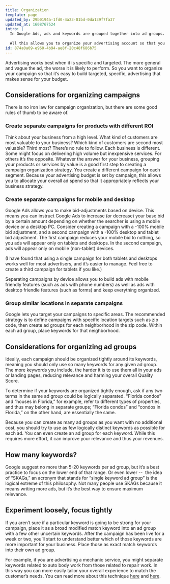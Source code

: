 ```yaml
---
title: Organization
template: page
updated_by: 29b0194a-1fd0-4a23-81bd-0da139f7fa37
updated_at: 1608767524
intro: |
  In Google Ads, ads and keywords are grouped together into ad groups. Ad groups are in turn grouped together into campaigns, which can themselves be grouped. You set your budget, device and location targeting at the campaign level. 
  
  All this allows you to organize your advertising account so that you can allocate budget around campaigns that target your most valuable customers, and simultaneously ensure your ads perform their best by coordinating keywords, ad copy, and landing pages.
id: 874a0a09-e960-4b94-ae8f-20c48f686b75
---
```

Advertising works best when it is specific and targeted. The more general and vague the ad, the worse it is likely to perform. So you want to organize your campaign so that it’s easy to build targeted, specific, advertising that makes sense for your budget.

## Considerations for organizing campaigns

There is no iron law for campaign organization, but there are some good rules of thumb to be aware of.

### Create separate campaigns for products with different ROI

Think about your business from a high level. What kind of customers are most valuable to your business? Which kind of customers are second most valuable? Third most? There’s no rule to follow. Each business is different. Some might focus on delivering high volume but inexpensive services. For others it’s the opposite. Whatever the answer for your business, grouping your products or services by value is a good first step to creating a campaign organization strategy. You create a different campaign for each segment. Because your advertising budget is set by campaign, this allows you to allocate your overall ad spend so that it appropriately reflects your business strategy.

### Create separate campaigns for mobile and desktop

Google Ads allows you to make bid-adjustments based on device. This means you can instruct Google Ads to increase (or decrease) your base bid by a certain amount depending on whether the searcher is using a mobile device or a desktop PC. Consider creating a campaign with a -100% mobile bid adjustment, and a second campaign with a -100% desktop and tablet bid adjustment. The first campaign reduces your mobile bid to nothing, so you ads will appear only on tablets and desktops. In the second campaign, ads will appear only on mobile (non-tablet) devices. 

(I have found that using a single campaign for both tablets and desktops works well for most advertisers, and it’s easier to manage. Feel free to create a third campaign for tablets if you like.)

Separating campaigns by device allows you to build ads with mobile friendly features (such as ads with phone numbers) as well as ads with desktop friendle features (such as forms) and keep everything organized.

### Group similar locations in separate campaigns

Google lets you target your campaigns to specific areas. The recommended strategy is to define campaigns with specific location targets such as zip code, then create ad groups for each neighborhood in the zip code. Within each ad group, place keywords for that neighborhood.

## Considerations for organizing ad groups

Ideally, each campaign should be organized tightly around its keywords, meaning you should only use so many keywords for any given ad group. The more keywords you include, the harder it is to use them all in your ads or landing pages, reducing relevance and harming your overall Quality Score. 

To determine if your keywords are organized tightly enough, ask if any two terms in the same ad group could be logically separated. “Florida condos” and “houses in Florida,” for example, refer to different types of properties, and thus may belong in separate groups; “Florida condos” and “condos in Florida,” on the other hand, are essentially the same. 

Because you can create as many ad groups as you want with no additional cost, you should try to use as few logically distinct keywords as possible for each ad. You can even create an ad group for each keyword. While this requires more effort, it can improve your relevance and thus your revenues. 

## How many keywords?

Google suggest no more than 5-20 keywords per ad group, but it’s a best practice to focus on the lower end of that range. Or even lower --  the idea of “SKAGs,” an acronym that stands for “single keyword ad group” is the logical extreme of this philosophy. Not many people use SKAGs because it means writing more ads, but it’s the best way to ensure maximum relevance.

## Experiment loosely, focus tightly

If you aren’t sure if a particular keyword is going to be strong for your campaign, place it as a broad modified match keyword into an ad group with a few other uncertain keywords. After the campaign has been live for a week or two, you’ll start to understand better which of those keywords are more important for your business. Place those as exact match keywords into their own ad group. 

For example, if you are advertising a mechanic service, you might separate keywords related to auto body work from those related to repair work. In this way you can more easily tailor your overall experience to match the customer’s needs. You can read more about this technique [here](/google-ads/alpha-beta-campaign-structure) and [here](/google-ads/single-keyword-ad-groups).